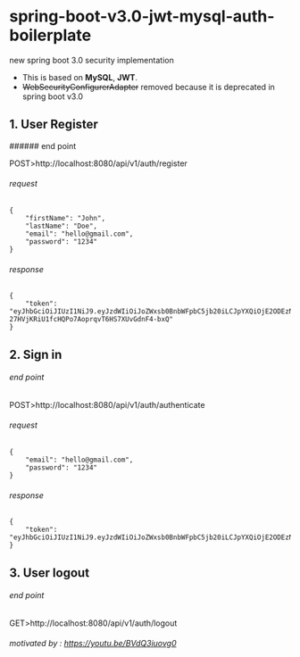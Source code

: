 # spring-boot-v3.0-jwt-mysql-auth-boilerplate
new spring boot 3.0 security implementation

- This is based on **MySQL**, **JWT**.
- ~~WebSecurityConfigurerAdapter~~ removed because it is deprecated in spring boot v3.0

<h2>1. User Register</h2>
###### end point

POST>http://localhost:8080/api/v1/auth/register

###### request
```
{
    "firstName": "John",
    "lastName": "Doe",
    "email": "hello@gmail.com",
    "password": "1234"
}
```

###### response
```
{
    "token": "eyJhbGciOiJIUzI1NiJ9.eyJzdWIiOiJoZWxsb0BnbWFpbC5jb20iLCJpYXQiOjE2ODEzNjUwNjYsImV4cCI6MTY4MTM2NjUwNn0.Dm-27HVjKRiU1fcHQPo7AoprqvT6HS7XUvGdnF4-bxQ"
}
```

<h2>2. Sign in</h2>

###### end point
POST>http://localhost:8080/api/v1/auth/authenticate

###### request
```
{
    "email": "hello@gmail.com",
    "password": "1234"
}
```

###### response
```
{
    "token": "eyJhbGciOiJIUzI1NiJ9.eyJzdWIiOiJoZWxsb0BnbWFpbC5jb20iLCJpYXQiOjE2ODEzNjUyMDcsImV4cCI6MTY4MTM2NjY0N30.Ll6YqzTmW2ZwrE8VjvC3EN20qbqDSVXjav2spxYdhyc"
}
```
<h2>3. User logout</h2>

###### end point
GET>http://localhost:8080/api/v1/auth/logout

###### motivated by : https://youtu.be/BVdQ3iuovg0